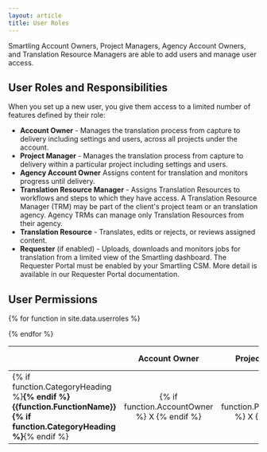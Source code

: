 ```yaml
---
layout: article
title: User Roles
---
```


Smartling Account Owners,  Project Managers, Agency Account Owners, and Translation Resource Managers are able to add users and manage user access.

## User Roles and Responsibilities

When you set up a new user, you give them access to a limited number of features defined by their role:

* **Account Owner** -  Manages the translation process from capture to delivery including settings  and users, across all projects under the account.
* **Project Manager** -  Manages the translation process from capture to delivery within a particular project including settings and users.
* **Agency Account Owner**  Assigns content for translation and monitors progress until delivery.
* **Translation Resource Manager** -  Assigns Translation Resources to workflows and steps to which they have access. A Translation Resource Manager (TRM) may be part of the client's project team or an translation agency. Agency TRMs can manage only Translation Resources from their agency.
* **Translation Resource** - Translates, edits or rejects, or reviews assigned content.
* **Requester** (if enabled) - Uploads, downloads and monitors jobs for translation from a limited view of the Smartling dashboard. The Requester Portal must be enabled by your Smartling CSM. More detail is available in our Requester Portal documentation. 





<style>
  td.bool {
    text-align: center;
  }
  th {
    text-align: center;
    }

</style>


## User Permissions


<table>
<thead>
    <th></th>
    <th>Account Owner</th>
    <th>Project Manager</th>
    <th>Agency Owner</th>
    <th>Translation Resource Manager</th>
    <th>Translation Resource</th>
    <th>Translation Requester</th>
</thead>

<tbody>

{% for function in site.data.userroles %}

<tr>
    <td>{% if function.CategoryHeading %}<strong>{% endif %}{{function.FunctionName}}{% if function.CategoryHeading %}</strong>{% endif %}</td>
    <td class="bool">{% if function.AccountOwner %} X {% endif %}</td>
    <td class="bool">{% if function.ProjectManager %} X {% endif %}</td>
    <td class="bool">{% if function.AgencyOwner %} X {% endif %}</td>
    <td class="bool">{% if function.TranslationResourceManager %} X {% endif %}</td>
    <td class="bool">{% if function.TranslationResource %} X {% endif %}</td>
    <td class="bool">{% if function.Requester %} X {% endif %}</td>
</tr>


{% endfor %}

</tbody>



</table>

